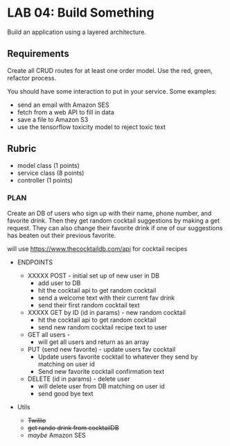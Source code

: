 # LAB 04: Build Something

Build an application using a layered architecture.

## Requirements

Create all CRUD routes for at least one order model. Use the red, green,
refactor process.

You should have some interaction to put in your service. Some examples:

* send an email with Amazon SES
* fetch from a web API to fill in data
* save a file to Amazon S3
* use the tensorflow toxicity model to reject toxic text

## Rubric

* model class (1 points)
* service class (8 points)
* controller (1 points)

### PLAN
Create an DB of users who sign up with their name, phone number, and favorite drink. Then they get random cocktail suggestions by making a get request. They can also change their favorite drink if one of our suggestions has beaten out their previous favorite. 

will use https://www.thecocktaildb.com/api for cocktail recipes 

* ENDPOINTS 
    * XXXXX POST - initial set up of new user in DB
        * add user to DB 
        * hit the cocktail api to get random cocktail 
        * send a welcome text with their current fav drink
        * send their first random cocktail text
    * XXXXX GET by ID (id in params) - new random cocktail 
        * hit the cocktail api to get random cocktail 
        * send new random cocktail recipe text to user
    * GET all users -
        * will get all users and return as an array  
    * PUT (send new favorite) - update users fav cocktail 
        * Update users favorite cocktail to whatever they send by matching on user id
        * Send new favorite cocktail confirmation text 
    * DELETE (id in params) - delete user 
        * will delete user from DB matching on user id
        * send good bye text

* Utils 
    * ~~Twillio~~
    * ~~get rando drink from cocktailDB~~ 
    * *maybe* Amazon SES 
    